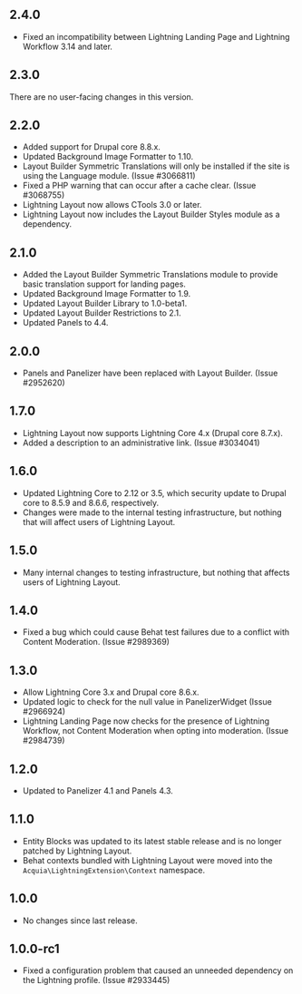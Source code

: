 ## 2.4.0
* Fixed an incompatibility between Lightning Landing Page and Lightning
  Workflow 3.14 and later.

## 2.3.0
There are no user-facing changes in this version.

## 2.2.0
* Added support for Drupal core 8.8.x.
* Updated Background Image Formatter to 1.10.
* Layout Builder Symmetric Translations will only be installed if the
  site is using the Language module. (Issue #3066811)
* Fixed a PHP warning that can occur after a cache clear. (Issue #3068755)
* Lightning Layout now allows CTools 3.0 or later.
* Lightning Layout now includes the Layout Builder Styles module as 
  a dependency.

## 2.1.0
* Added the Layout Builder Symmetric Translations module to provide basic
  translation support for landing pages.
* Updated Background Image Formatter to 1.9.
* Updated Layout Builder Library to 1.0-beta1.
* Updated Layout Builder Restrictions to 2.1.
* Updated Panels to 4.4.

## 2.0.0
* Panels and Panelizer have been replaced with Layout Builder. (Issue #2952620)

## 1.7.0
* Lightning Layout now supports Lightning Core 4.x (Drupal core 8.7.x).
* Added a description to an administrative link. (Issue #3034041)

## 1.6.0
* Updated Lightning Core to 2.12 or 3.5, which security update to Drupal core to
  8.5.9 and 8.6.6, respectively.
* Changes were made to the internal testing infrastructure, but nothing that
  will affect users of Lightning Layout.

## 1.5.0
* Many internal changes to testing infrastructure, but nothing that affects
  users of Lightning Layout.

## 1.4.0
* Fixed a bug which could cause Behat test failures due to a conflict with
  Content Moderation. (Issue #2989369)

## 1.3.0
* Allow Lightning Core 3.x and Drupal core 8.6.x.
* Updated logic to check for the null value in PanelizerWidget (Issue #2966924)
* Lightning Landing Page now checks for the presence of Lightning Workflow, not
  Content Moderation when opting into moderation. (Issue #2984739)

## 1.2.0
* Updated to Panelizer 4.1 and Panels 4.3.

## 1.1.0
* Entity Blocks was updated to its latest stable release and is no longer
  patched by Lightning Layout.
* Behat contexts bundled with Lightning Layout were moved into the
  `Acquia\LightningExtension\Context` namespace.

## 1.0.0
* No changes since last release.

## 1.0.0-rc1
* Fixed a configuration problem that caused an unneeded dependency on the
  Lightning profile. (Issue #2933445)
